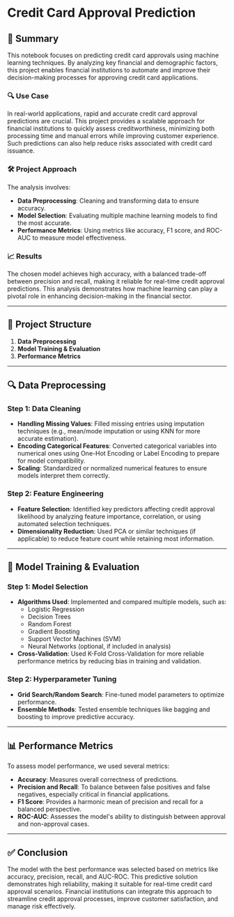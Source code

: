 
# Credit Card Approval Prediction

## 📄 Summary
This notebook focuses on predicting credit card approvals using machine learning techniques. By analyzing key financial and demographic factors, this project enables financial institutions to automate and improve their decision-making processes for approving credit card applications. 

### 🔍 Use Case
In real-world applications, rapid and accurate credit card approval predictions are crucial. This project provides a scalable approach for financial institutions to quickly assess creditworthiness, minimizing both processing time and manual errors while improving customer experience. Such predictions can also help reduce risks associated with credit card issuance.

### 🛠 Project Approach
The analysis involves:
- **Data Preprocessing**: Cleaning and transforming data to ensure accuracy.
- **Model Selection**: Evaluating multiple machine learning models to find the most accurate.
- **Performance Metrics**: Using metrics like accuracy, F1 score, and ROC-AUC to measure model effectiveness.

### 📈 Results
The chosen model achieves high accuracy, with a balanced trade-off between precision and recall, making it reliable for real-time credit approval predictions. This analysis demonstrates how machine learning can play a pivotal role in enhancing decision-making in the financial sector.

---

## 📂 Project Structure
1. **Data Preprocessing**
2. **Model Training & Evaluation**
3. **Performance Metrics**

---

## 🔍 Data Preprocessing
### Step 1: Data Cleaning
   - **Handling Missing Values**: Filled missing entries using imputation techniques (e.g., mean/mode imputation or using KNN for more accurate estimation).
   - **Encoding Categorical Features**: Converted categorical variables into numerical ones using One-Hot Encoding or Label Encoding to prepare for model compatibility.
   - **Scaling**: Standardized or normalized numerical features to ensure models interpret them correctly.

### Step 2: Feature Engineering
   - **Feature Selection**: Identified key predictors affecting credit approval likelihood by analyzing feature importance, correlation, or using automated selection techniques.
   - **Dimensionality Reduction**: Used PCA or similar techniques (if applicable) to reduce feature count while retaining most information.

---

## 🧠 Model Training & Evaluation
### Step 1: Model Selection
   - **Algorithms Used**: Implemented and compared multiple models, such as:
     - Logistic Regression
     - Decision Trees
     - Random Forest
     - Gradient Boosting
     - Support Vector Machines (SVM)
     - Neural Networks (optional, if included in analysis)
   - **Cross-Validation**: Used K-Fold Cross-Validation for more reliable performance metrics by reducing bias in training and validation.

### Step 2: Hyperparameter Tuning
   - **Grid Search/Random Search**: Fine-tuned model parameters to optimize performance.
   - **Ensemble Methods**: Tested ensemble techniques like bagging and boosting to improve predictive accuracy.

---

## 📊 Performance Metrics
To assess model performance, we used several metrics:
   - **Accuracy**: Measures overall correctness of predictions.
   - **Precision and Recall**: To balance between false positives and false negatives, especially critical in financial applications.
   - **F1 Score**: Provides a harmonic mean of precision and recall for a balanced perspective.
   - **ROC-AUC**: Assesses the model's ability to distinguish between approval and non-approval cases.

---

## ✅ Conclusion
The model with the best performance was selected based on metrics like accuracy, precision, recall, and AUC-ROC. This predictive solution demonstrates high reliability, making it suitable for real-time credit card approval scenarios. Financial institutions can integrate this approach to streamline credit approval processes, improve customer satisfaction, and manage risk effectively.

